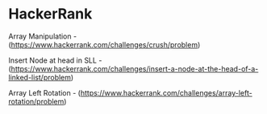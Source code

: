 # HackerRank

Array Manipulation - (https://www.hackerrank.com/challenges/crush/problem)

Insert Node at head in SLL - (https://www.hackerrank.com/challenges/insert-a-node-at-the-head-of-a-linked-list/problem)

Array Left Rotation - (https://www.hackerrank.com/challenges/array-left-rotation/problem)
